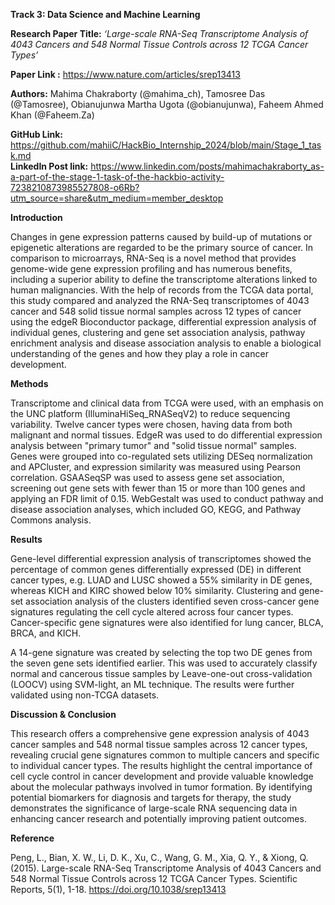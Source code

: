 **Track 3: Data Science and Machine Learning**

**Research Paper Title:** _‘Large-scale RNA-Seq Transcriptome Analysis of 4043 Cancers and 548 Normal Tissue Controls across 12 TCGA Cancer Types’_

**Paper Link :** <https://www.nature.com/articles/srep13413> 

**Authors:** Mahima Chakraborty (@mahima\_ch), Tamosree Das (@Tamosree), Obianujunwa Martha Ugota (@obianujunwa), Faheem Ahmed Khan (@Faheem.Za) 

**GitHub Link:** <https://github.com/mahiiC/HackBio_Internship_2024/blob/main/Stage_1_task.md>  
**LinkedIn Post link:** <https://www.linkedin.com/posts/mahimachakraborty_as-a-part-of-the-stage-1-task-of-the-hackbio-activity-7238210873985527808-o6Rb?utm_source=share&utm_medium=member_desktop>

**Introduction** 

Changes in gene expression patterns caused by build-up of mutations or epigenetic alterations are regarded to be the primary source of cancer. In comparison to microarrays, RNA-Seq is a novel method that provides genome-wide gene expression profiling and has numerous benefits, including a superior ability to define the transcriptome alterations linked to human malignancies. With the help of records from the TCGA data portal, this study compared and analyzed the RNA-Seq transcriptomes of 4043 cancer and 548 solid tissue normal samples across 12 types of cancer using the edgeR Bioconductor package, differential expression analysis of individual genes, clustering and gene set association analysis, pathway enrichment analysis and disease association analysis to enable a biological understanding of the genes and how they play a role in cancer development.

**Methods** 

Transcriptome and clinical data from TCGA were used, with an emphasis on the UNC platform (IlluminaHiSeq\_RNASeqV2) to reduce sequencing variability. Twelve cancer types were chosen, having data from both malignant and normal tissues. EdgeR was used to do differential expression analysis between "primary tumor" and "solid tissue normal" samples.  Genes were grouped into co-regulated sets utilizing DESeq normalization and APCluster, and expression similarity was measured using Pearson correlation. GSAASeqSP was used to assess gene set association, screening out gene sets with fewer than 15 or more than 100 genes and applying an FDR limit of 0.15. WebGestalt was used to conduct pathway and disease association analyses, which included GO, KEGG, and Pathway Commons analysis.

**Results** 

Gene-level differential expression analysis of transcriptomes showed the percentage of common genes differentially expressed (DE) in different cancer types, e.g. LUAD and LUSC showed a 55% similarity in DE genes, whereas KICH and KIRC showed below 10% similarity. Clustering and gene-set association analysis of the clusters identified seven cross-cancer gene signatures regulating the cell cycle altered across four cancer types. Cancer-specific gene signatures were also identified for lung cancer, BLCA, BRCA, and KICH.

A 14-gene signature was created by selecting the top two DE genes from the seven gene sets identified earlier. This was used to accurately classify normal and cancerous tissue samples by Leave-one-out cross-validation (LOOCV) using SVM-light, an ML technique. The results were further validated using non-TCGA datasets.

**Discussion & Conclusion**

This research offers a comprehensive gene expression analysis of 4043 cancer samples and 548 normal tissue samples across 12 cancer types, revealing crucial gene signatures common to multiple cancers and specific to individual cancer types. The results highlight the central importance of cell cycle control in cancer development and provide valuable knowledge about the molecular pathways involved in tumor formation. By identifying potential biomarkers for diagnosis and targets for therapy, the study demonstrates the significance of large-scale RNA sequencing data in enhancing cancer research and potentially improving patient outcomes.

**Reference**

Peng, L., Bian, X. W., Li, D. K., Xu, C., Wang, G. M., Xia, Q. Y., & Xiong, Q. (2015). Large-scale RNA-Seq Transcriptome Analysis of 4043 Cancers and 548 Normal Tissue Controls across 12 TCGA Cancer Types. Scientific Reports, 5(1), 1-18. <https://doi.org/10.1038/srep13413> 


